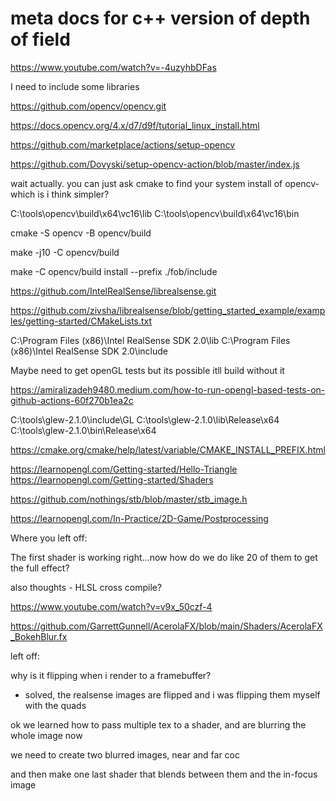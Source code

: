 # meta docs for c++ version of depth of field

https://www.youtube.com/watch?v=-4uzyhbDFas

I need to include some libraries

https://github.com/opencv/opencv.git

https://docs.opencv.org/4.x/d7/d9f/tutorial_linux_install.html

https://github.com/marketplace/actions/setup-opencv

https://github.com/Dovyski/setup-opencv-action/blob/master/index.js

wait actually. you can just ask cmake to find your system install of opencv-which is i think simpler?

C:\tools\opencv\build\x64\vc16\lib
C:\tools\opencv\build\x64\vc16\bin

cmake -S opencv -B opencv/build

make -j10 -C opencv/build

make -C opencv/build install --prefix ./fob/include

https://github.com/IntelRealSense/librealsense.git


https://github.com/zivsha/librealsense/blob/getting_started_example/examples/getting-started/CMakeLists.txt


C:\Program Files (x86)\Intel RealSense SDK 2.0\lib
C:\Program Files (x86)\Intel RealSense SDK 2.0\include



Maybe need to get openGL tests but its possible itll build without it

https://amiralizadeh9480.medium.com/how-to-run-opengl-based-tests-on-github-actions-60f270b1ea2c


C:\tools\glew-2.1.0\include\GL
C:\tools\glew-2.1.0\lib\Release\x64
C:\tools\glew-2.1.0\bin\Release\x64


https://cmake.org/cmake/help/latest/variable/CMAKE_INSTALL_PREFIX.html


https://learnopengl.com/Getting-started/Hello-Triangle
https://learnopengl.com/Getting-started/Shaders

https://github.com/nothings/stb/blob/master/stb_image.h



https://learnopengl.com/In-Practice/2D-Game/Postprocessing


Where you left off: 

The first shader is working right...now how do we do like 20 of them to get the full effect?

also thoughts - HLSL cross compile?

https://www.youtube.com/watch?v=v9x_50czf-4

https://github.com/GarrettGunnell/AcerolaFX/blob/main/Shaders/AcerolaFX_BokehBlur.fx


left off:

why is it flipping when i render to a framebuffer?
- solved, the realsense images are flipped and i was flipping them myself with the quads

ok we learned how to pass multiple tex to a shader, and are blurring the whole image now

we need to create two blurred images, near and far coc

and then make one last shader that blends between them and the in-focus image
